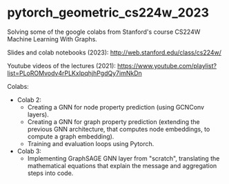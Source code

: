 # pytorch_geometric_cs224w_2023
Solving some of the google colabs from Stanford's course CS224W Machine Learning With Graphs.

Slides and colab notebooks (2023): http://web.stanford.edu/class/cs224w/

Youtube videos of the lectures (2021): https://www.youtube.com/playlist?list=PLoROMvodv4rPLKxIpqhjhPgdQy7imNkDn

Colabs:
- Colab 2: 
  - Creating a GNN for node property prediction (using GCNConv layers).
  - Creating a GNN for graph property prediction (extending the previous GNN architecture, that computes node embeddings, to compute a graph embedding).
  - Training and evaluation loops using Pytorch.
- Colab 3:
  - Implementing GraphSAGE GNN layer from "scratch", translating the mathematical equations that explain the message and aggregation steps into code.

